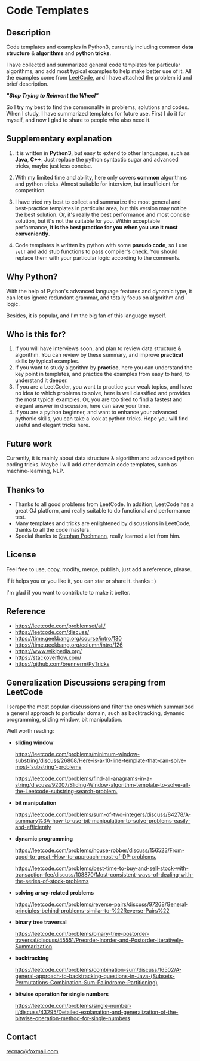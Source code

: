 # Code Templates



## Description

Code templates and examples in Python3, currently including common **data structure** & **algorithms** and **python tricks**.

I have collected and summarized general code templates for particular algorithms, and add most typical examples to help make better use of it. All the examples come from [LeetCode](https://www.leetcode.com), and I have attached the problem id and brief description.



***"Stop Trying to Reinvent the Wheel"***

So I try my best to find the commonality in problems, solutions and codes. When I study, I have summarized templates for future use. First I do it for myself, and now I glad to share to people who also need it.




## Supplementary explanation
1. It is written in **Python3**, but easy to extend to other languages, such as **Java**, **C++**. Just replace the python syntactic sugar and advanced tricks, maybe just less concise.

2. With my limited time and ability, here only covers **common** algorithms and python tricks. Almost suitable for interview, but insufficient for competition.

3. I have tried my best to collect and summarize the most general and best-practice templates in particular area, but this version may not be the best solution. Or, it's really the best performance and most concise solution, but it's not the suitable for you. Within acceptable performance, **it is the best practice for you when you use it most conveniently**. 

4. Code templates is written by python with some **pseudo code**, so I use `self` and add stub functions to pass compiler's check. You should replace them with your particular logic according to the comments.



## Why Python?
With the help of Python's advanced language features and dynamic type, it can let us ignore redundant grammar, and totally focus on algorithm and logic.

Besides, it is popular, and I'm the big fan of this language myself.




## Who is this for?
1. If you will have interviews soon, and plan to review data structure & algorithm. You can review by these summary, and improve **practical** skills by typical examples.
2. If you want to study algorithm by **practice**, here you can understand the key point in templates, and practice the examples from easy to hard, to understand it deeper.
3. If you are a LeetCoder, you want to practice your weak topics, and have no idea to which problems to solve, here is well classified and provides the most typical examples. Or, you are too tired to find a fastest and elegant answer in discussion, here can save your time.
4. If you are a python beginner, and want to enhance your advanced pythonic skills, you can take a look at python tricks. Hope you will find useful and elegant tricks here. 



## Future work

Currently, it is mainly about data structure & algorithm and advanced python coding tricks. Maybe I will add other domain code templates, such as machine-learning, NLP.



## Thanks to
* Thanks to all good problems from LeetCode. In addition, LeetCode has a great OJ platform, and really suitable to do functional and performance test.
* Many templates and tricks are enlightened by discussions in LeetCode, thanks to all the code masters.
* Special thanks to [Stephan Pochmann](https://leetcode.com/stefanpochmann/), really learned a lot from him.



## License

Feel free to use, copy, modify, merge, publish, just add a reference, please. 

If it helps you or you like it, you can star or share it. thanks : )

I'm glad if you want to contribute to make it better.




## Reference

* https://leetcode.com/problemset/all/
* https://leetcode.com/discuss/
* https://time.geekbang.org/course/intro/130
* https://time.geekbang.org/column/intro/126
* https://www.wikipedia.org/
* https://stackoverflow.com/
* https://github.com/brennerm/PyTricks




## Generalization Discussions scraping from LeetCode
I scrape the most popular discussions and filter the ones which summarized a general approach to particular domain, such as backtracking, dynamic programming, sliding window, bit manipulation. 

Well worth reading:

- **sliding window**

  <https://leetcode.com/problems/minimum-window-substring/discuss/26808/Here-is-a-10-line-template-that-can-solve-most-'substring'-problems>

  <https://leetcode.com/problems/find-all-anagrams-in-a-string/discuss/92007/Sliding-Window-algorithm-template-to-solve-all-the-Leetcode-substring-search-problem.>

- **bit manipulation**

  <https://leetcode.com/problems/sum-of-two-integers/discuss/84278/A-summary%3A-how-to-use-bit-manipulation-to-solve-problems-easily-and-efficiently>

- **dynamic programming**

  <https://leetcode.com/problems/house-robber/discuss/156523/From-good-to-great.-How-to-approach-most-of-DP-problems.>

  <https://leetcode.com/problems/best-time-to-buy-and-sell-stock-with-transaction-fee/discuss/108870/Most-consistent-ways-of-dealing-with-the-series-of-stock-problems>

- **solving array-related problems**

  <https://leetcode.com/problems/reverse-pairs/discuss/97268/General-principles-behind-problems-similar-to-%22Reverse-Pairs%22>

- **binary tree traversal**

  <https://leetcode.com/problems/binary-tree-postorder-traversal/discuss/45551/Preorder-Inorder-and-Postorder-Iteratively-Summarization>

- **backtracking**

  <https://leetcode.com/problems/combination-sum/discuss/16502/A-general-approach-to-backtracking-questions-in-Java-(Subsets-Permutations-Combination-Sum-Palindrome-Partitioning)>

- **bitwise operation for single numbers**

  <https://leetcode.com/problems/single-number-ii/discuss/43295/Detailed-explanation-and-generalization-of-the-bitwise-operation-method-for-single-numbers>



## Contact
recnac@foxmail.com